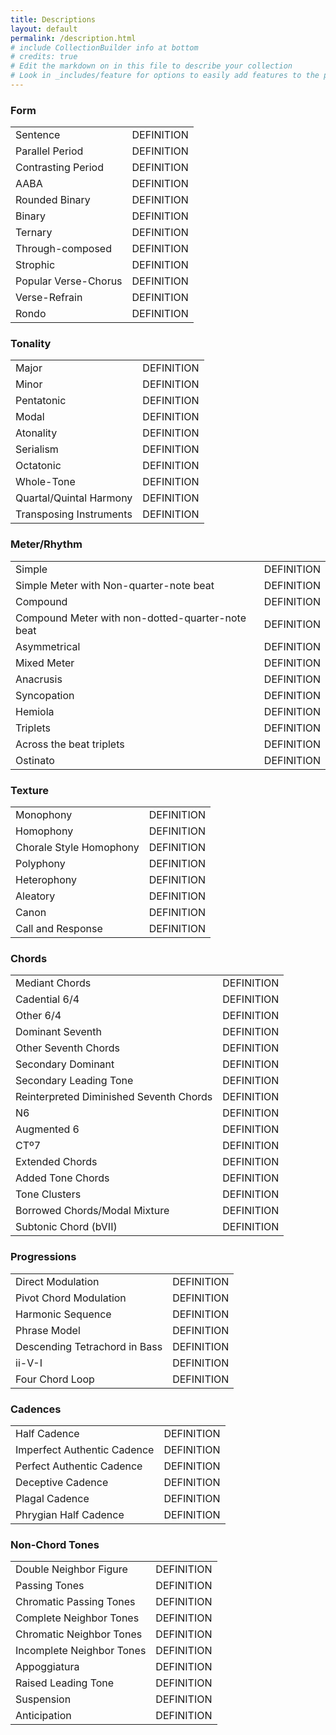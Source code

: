 ```yaml
---
title: Descriptions
layout: default
permalink: /description.html
# include CollectionBuilder info at bottom
# credits: true
# Edit the markdown on in this file to describe your collection
# Look in _includes/feature for options to easily add features to the page
---
```

<div class="table-container">
  <table id="item-table" class="table table-striped dataTable no-footer">
    <h3>Form</h3>
    <tbody>
      <tr class="odd"><td>Sentence</td>  <td>DEFINITION</td></tr>
      <tr class="even"><td>Parallel Period</td>  <td>DEFINITION</td></tr>
      <tr class="odd"><td>Contrasting Period</td>  <td>DEFINITION</td></tr>
      <tr class="even"><td>AABA</td>  <td>DEFINITION</td></tr>
      <tr class="odd"><td>Rounded Binary</td>  <td>DEFINITION</td></tr>
      <tr class="even"><td>Binary</td>  <td>DEFINITION</td></tr>
      <tr class="odd"><td>Ternary</td>  <td>DEFINITION</td></tr>
      <tr class="even"><td>Through-composed</td>  <td>DEFINITION</td></tr>      
      <tr class="odd"><td>Strophic</td>  <td>DEFINITION</td></tr>
      <tr class="even"><td>Popular Verse-Chorus</td>  <td>DEFINITION</td></tr>
      <tr class="odd"><td>Verse-Refrain</td>  <td>DEFINITION</td></tr>
      <tr class="even"><td>Rondo</td>  <td>DEFINITION</td></tr>
    </tbody>
  </table>
  <table id="item-table" class="table table-striped dataTable no-footer">
    <h3>Tonality</h3>
    <tbody>
      <tr class="odd"><td>Major</td>  <td>DEFINITION</td></tr>
      <tr class="even"><td>Minor</td>  <td>DEFINITION</td></tr>
      <tr class="odd"><td>Pentatonic</td>  <td>DEFINITION</td></tr>
      <tr class="even"><td>Modal</td>  <td>DEFINITION</td></tr>
      <tr class="odd"><td>Atonality</td>  <td>DEFINITION</td></tr>
      <tr class="even"><td>Serialism</td>  <td>DEFINITION</td></tr>
      <tr class="even"><td>Octatonic</td>  <td>DEFINITION</td></tr>
      <tr class="odd"><td>Whole-Tone</td>  <td>DEFINITION</td></tr>
      <tr class="odd"><td>Quartal/Quintal Harmony</td>  <td>DEFINITION</td></tr>
      <tr class="even"><td>Transposing Instruments</td>  <td>DEFINITION</td></tr>
    </tbody>
  </table>
  <table id="item-table" class="table table-striped dataTable no-footer">
    <h3>Meter/Rhythm</h3>
    <tbody>
      <tr class="odd"><td>Simple</td>  <td>DEFINITION</td></tr>
      <tr class="even"><td>Simple Meter with Non-quarter-note beat</td>  <td>DEFINITION</td></tr>
      <tr class="odd"><td>Compound</td>  <td>DEFINITION</td></tr>
      <tr class="even"><td>Compound Meter with non-dotted-quarter-note beat</td>  <td>DEFINITION</td></tr>
      <tr class="odd"><td>Asymmetrical</td>  <td>DEFINITION</td></tr>
      <tr class="even"><td>Mixed Meter</td>  <td>DEFINITION</td></tr>
      <tr class="odd"><td>Anacrusis</td>  <td>DEFINITION</td></tr>
      <tr class="even"><td>Syncopation</td>  <td>DEFINITION</td></tr>
      <tr class="odd"><td>Hemiola</td>  <td>DEFINITION</td></tr>
      <tr class="even"><td>Triplets</td>  <td>DEFINITION</td></tr>
      <tr class="odd"><td>Across the beat triplets</td>  <td>DEFINITION</td></tr>
      <tr class="even"><td>Ostinato</td>  <td>DEFINITION</td></tr>
    </tbody>
  </table>
  <table id="item-table" class="table table-striped dataTable no-footer">
    <h3>Texture</h3>
    <tbody>
      <tr class="odd"><td>Monophony</td>  <td>DEFINITION</td></tr>
      <tr class="even"><td>Homophony</td>  <td>DEFINITION</td></tr>
      <tr class="odd"><td>Chorale Style Homophony</td>  <td>DEFINITION</td></tr>
      <tr class="even"><td>Polyphony</td>  <td>DEFINITION</td></tr>
      <tr class="odd"><td>Heterophony</td>  <td>DEFINITION</td></tr>
      <tr class="even"><td>Aleatory</td>  <td>DEFINITION</td></tr>
      <tr class="odd"><td>Canon</td>  <td>DEFINITION</td></tr>
      <tr class="even"><td>Call and Response</td>  <td>DEFINITION</td></tr>
    </tbody>
  </table>
  <table id="item-table" class="table table-striped dataTable no-footer">
    <h3>Chords</h3>
    <tbody>
      <tr class="odd"><td>Mediant Chords</td>  <td>DEFINITION</td></tr>
      <tr class="even"><td>Cadential 6/4</td>  <td>DEFINITION</td></tr>
      <tr class="odd"><td>Other 6/4</td>  <td>DEFINITION</td></tr>
      <tr class="even"><td>Dominant Seventh</td>  <td>DEFINITION</td></tr>
      <tr class="odd"><td>Other Seventh Chords</td>  <td>DEFINITION</td></tr>
      <tr class="even"><td>Secondary Dominant</td>  <td>DEFINITION</td></tr>
      <tr class="odd"><td>Secondary Leading Tone</td>  <td>DEFINITION</td></tr>
      <tr class="even"><td>Reinterpreted Diminished Seventh Chords</td>  <td>DEFINITION</td></tr>
      <tr class="odd"><td>N6</td>  <td>DEFINITION</td></tr>
      <tr class="even"><td>Augmented 6</td>  <td>DEFINITION</td></tr>
      <tr class="odd"><td>CTº7</td>  <td>DEFINITION</td></tr>
      <tr class="even"><td>Extended Chords</td>  <td>DEFINITION</td></tr>
      <tr class="odd"><td>Added Tone Chords</td>  <td>DEFINITION</td></tr>
      <tr class="even"><td>Tone Clusters</td>  <td>DEFINITION</td></tr>
      <tr class="odd"><td>Borrowed Chords/Modal Mixture</td>  <td>DEFINITION</td></tr>
      <tr class="even"><td>Subtonic Chord (bVII)</td>  <td>DEFINITION</td></tr>
    </tbody>
  </table>
  <table id="item-table" class="table table-striped dataTable no-footer">
    <h3>Progressions</h3>
    <tbody>
      <tr class="odd"><td>Direct Modulation</td>  <td>DEFINITION</td></tr>
      <tr class="even"><td>Pivot Chord Modulation</td>  <td>DEFINITION</td></tr>
      <tr class="odd"><td>Harmonic Sequence</td>  <td>DEFINITION</td></tr>
      <tr class="even"><td>Phrase Model</td>  <td>DEFINITION</td></tr>
      <tr class="odd"><td>Descending Tetrachord in Bass</td>  <td>DEFINITION</td></tr>
      <tr class="even"><td>ii-V-I</td>  <td>DEFINITION</td></tr>
      <tr class="odd"><td>Four Chord Loop</td>  <td>DEFINITION</td></tr>
    </tbody>
  </table>
  <table id="item-table" class="table table-striped dataTable no-footer">
    <h3>Cadences</h3>
    <tbody>
      <tr class="odd"><td>Half Cadence</td>  <td>DEFINITION</td></tr>
      <tr class="even"><td>Imperfect Authentic Cadence</td>  <td>DEFINITION</td></tr>
      <tr class="odd"><td>Perfect Authentic Cadence</td>  <td>DEFINITION</td></tr>
      <tr class="even"><td>Deceptive Cadence</td>  <td>DEFINITION</td></tr>
      <tr class="odd"><td>Plagal Cadence</td>  <td>DEFINITION</td></tr>
      <tr class="even"><td>Phrygian Half Cadence</td>  <td>DEFINITION</td></tr>
    </tbody>
  </table>
  <table id="item-table" class="table table-striped dataTable no-footer">
    <h3>Non-Chord Tones</h3>
    <tbody>
      <tr class="odd"><td>Double Neighbor Figure</td>  <td>DEFINITION</td></tr>
      <tr class="even"><td>Passing Tones</td>  <td>DEFINITION</td></tr>
      <tr class="odd"><td>Chromatic Passing Tones</td>  <td>DEFINITION</td></tr>
      <tr class="even"><td>Complete Neighbor Tones</td>  <td>DEFINITION</td></tr>
      <tr class="odd"><td>Chromatic Neighbor Tones</td>  <td>DEFINITION</td></tr>
      <tr class="even"><td>Incomplete Neighbor Tones</td>  <td>DEFINITION</td></tr>
      <tr class="odd"><td>Appoggiatura</td>  <td>DEFINITION</td></tr>
      <tr class="even"><td>Raised Leading Tone</td>  <td>DEFINITION</td></tr>
      <tr class="odd"><td>Suspension</td>  <td>DEFINITION</td></tr>
      <tr class="even"><td>Anticipation</td>  <td>DEFINITION</td></tr>
    </tbody>
  </table>
</div>
